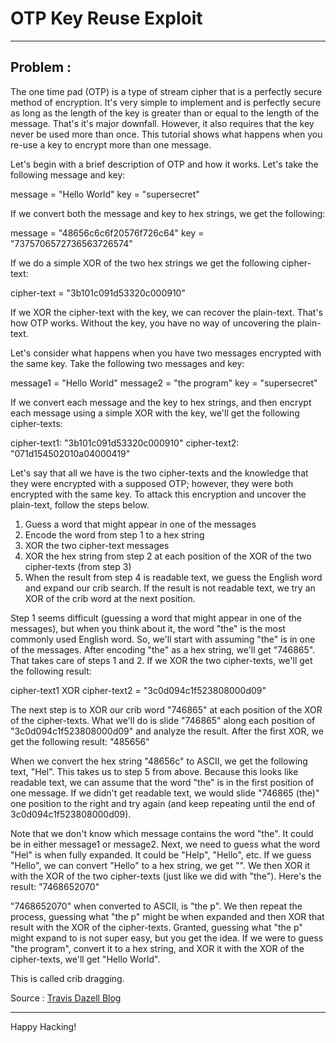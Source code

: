 # OTP Key Reuse Exploit

---

## Problem : 

The one time pad (OTP) is a type of stream cipher that is a perfectly secure method of encryption. It's very simple to implement and is perfectly secure as long as the length of the key is greater than or equal to the length of the message. That's it's major downfall. However, it also requires that the key never be used more than once. This tutorial shows what happens when you re-use a key to encrypt more than one message.

Let's begin with a brief description of OTP and how it works. Let's take the following message and key:

message = "Hello World"
key = "supersecret"

If we convert both the message and key to hex strings, we get the following:

message = "48656c6c6f20576f726c64"
key = "7375706572736563726574"

If we do a simple XOR of the two hex strings we get the following cipher-text:

cipher-text = "3b101c091d53320c000910"

If we XOR the cipher-text with the key, we can recover the plain-text. That's how OTP works. Without the key, you have no way of uncovering the plain-text.

Let's consider what happens when you have two messages encrypted with the same key. Take the following two messages and key:

message1 = "Hello World"
message2 = "the program"
key = "supersecret"

If we convert each message and the key to hex strings, and then encrypt each message using a simple XOR with the key, we'll get the following cipher-texts:

cipher-text1: "3b101c091d53320c000910"
cipher-text2: "071d154502010a04000419"


Let's say that all we have is the two cipher-texts and the knowledge that they were encrypted with a supposed OTP; however, they were both encrypted with the same key. To attack this encryption and uncover the plain-text, follow the steps below.

   1) Guess a word that might appear in one of the messages
   2) Encode the word from step 1 to a hex string
   3) XOR the two cipher-text messages
   4) XOR the hex string from step 2 at each position of the XOR of the two cipher-texts (from step 3)
   5) When the result from step 4 is readable text, we guess the English word and expand our crib search.
        If the result is not readable text, we try an XOR of the crib word at the next position.


Step 1 seems difficult (guessing a word that might appear in one of the messages), but when you think about it, the word "the" is the most commonly used English word. So, we'll start with assuming "the" is in one of the messages. After encoding "the" as a hex string, we'll get "746865". That takes care of steps 1 and 2. If we XOR the two cipher-texts, we'll get the following result:

cipher-text1 XOR cipher-text2 = "3c0d094c1f523808000d09"

The next step is to XOR our crib word "746865" at each position of the XOR of the cipher-texts. What we'll do is slide "746865" along each position of "3c0d094c1f523808000d09" and analyze the result. After the first XOR, we get the following result:
"485656"

When we convert the hex string "48656c" to ASCII, we get the following text, "Hel". This takes us to step 5 from above. Because this looks like readable text, we can assume that the word "the" is in the first position of one message. If we didn't get readable text, we would slide "746865 (the)" one position to the right and try again (and keep repeating until the end of 3c0d094c1f523808000d09).

Note that we don't know which message contains the word "the". It could be in either message1 or message2. Next, we need to guess what the word "Hel" is when fully expanded. It could be "Help", "Hello", etc. If we guess "Hello", we can convert "Hello" to a hex string, we get "". We then XOR it with the XOR of the two cipher-texts (just like we did with "the"). Here's the result:
"7468652070"

"7468652070"  when converted to ASCII, is "the p". We then repeat the process, guessing what "the p" might be when expanded and then XOR that result with the XOR of the cipher-texts. Granted, guessing what "the p" might expand to is not super easy, but you get the idea. If we were to guess "the program", convert it to a hex string, and XOR it with the XOR of the cipher-texts, we'll get "Hello World".

This is called crib dragging.

Source : 
[Travis Dazell Blog](http://travisdazell.blogspot.com/2012/11/many-time-pad-attack-crib-drag.html)

---

Happy Hacking!
